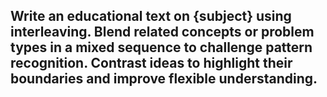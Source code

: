 ## Write an educational text on {subject} using interleaving. Blend related concepts or problem types in a mixed sequence to challenge pattern recognition. Contrast ideas to highlight their boundaries and improve flexible understanding.